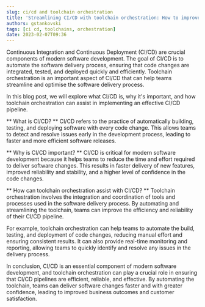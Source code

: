 ```yaml
---
slug: ci/cd and toolchain orchestration
title: 'Streamlining CI/CD with toolchain orchestration: How to improve your software delivery process'
authors: gstankovski
tags: [ci cd, toolchains, orchestration]
date: 2023-02-07T09:36
---
```


Continuous Integration and Continuous Deployment (CI/CD) are crucial components of modern software development. The goal of CI/CD is to automate the software delivery process, ensuring that code changes are integrated, tested, and deployed quickly and efficiently. Toolchain orchestration is an important aspect of CI/CD that can help teams streamline and optimise the software delivery process.

In this blog post, we will explore what CI/CD is, why it's important, and how toolchain orchestration can assist in implementing an effective CI/CD pipeline.

<!--truncate-->

** What is CI/CD? **
CI/CD refers to the practice of automatically building, testing, and deploying software with every code change. This allows teams to detect and resolve issues early in the development process, leading to faster and more efficient software releases.

** Why is CI/CD important? **
CI/CD is critical for modern software development because it helps teams to reduce the time and effort required to deliver software changes. This results in faster delivery of new features, improved reliability and stability, and a higher level of confidence in the code changes.

** How can toolchain orchestration assist with CI/CD? **
Toolchain orchestration involves the integration and coordination of tools and processes used in the software delivery process. By automating and streamlining the toolchain, teams can improve the efficiency and reliability of their CI/CD pipeline.

For example, toolchain orchestration can help teams to automate the build, testing, and deployment of code changes, reducing manual effort and ensuring consistent results. It can also provide real-time monitoring and reporting, allowing teams to quickly identify and resolve any issues in the delivery process.

In conclusion, CI/CD is an essential component of modern software development, and toolchain orchestration can play a crucial role in ensuring that CI/CD pipelines are efficient, reliable, and effective. By automating the toolchain, teams can deliver software changes faster and with greater confidence, leading to improved business outcomes and customer satisfaction.
